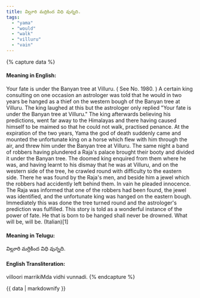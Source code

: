 ```yaml
---
title: విల్లూరి మర్రికింద విధి వున్నది.
tags:
  - "yama"
  - "would"
  - "walk"
  - "villuru"
  - "vain"
---
```


{% capture data %}
#### Meaning in English:
Your fate is under the Banyan tree at Villuru.
( See No. 1980. )
A certain king consulting on one occasion an astrologer was told that he would in two years be hanged as a thief on the western bough of the Banyan tree at Villuru. The king laughed at this but the astrologer only replied "Your fate is under the Banyan tree at Villuru." The king afterwards believing his predictions, went far away to the Himalayas and there having caused himself to be maimed so that he could not walk, practised penance. At the expiration of the two years, Yama the god of death suddenly came and mounted the unfortunate king on a horse which flew with him through the air, and threw him under the Banyan tree at Villuru. The same night a band of robbers having plundered a Raja's palace brought their booty and divided it under the Banyan tree. The doomed king enquired from them where he was, and having learnt to his dismay that he was at Villuru, and on the western side of the tree, he crawled round with difficulty to the eastern side. There he was found by the Raja's men, and beside him a jewel which the robbers had accidently left behind them. In vain he pleaded innocence. The Raja was informed that one of the robbers had been found, the jewel was identified, and the unfortunate king was hanged on the eastern bough. Immediately this was done the tree turned round and the astrologer's prediction was fulfilled.
This story is told as a wonderful instance of the power of fate.
He that is born to be hanged shall never be drowned.
What will be, will be. (Italian)[1]

#### Meaning in Telugu:
విల్లూరి మర్రికింద విధి వున్నది.

#### English Transliteration:
villoori marrikiMda vidhi vunnadi.
{% endcapture %}

<div class="notice">{{ data | markdownify }}</div>


